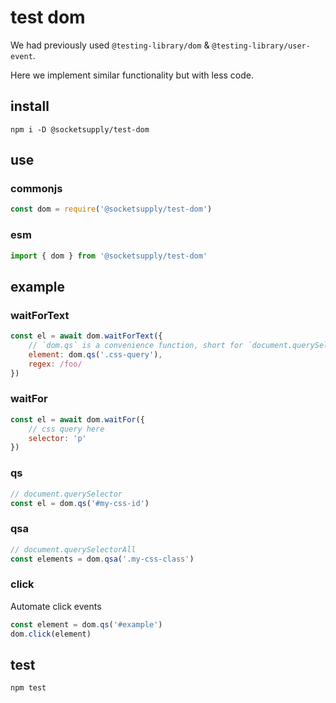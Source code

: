 # test dom

We had previously used `@testing-library/dom` & `@testing-library/user-event`.

Here we implement similar functionality but with less code.

## install

```
npm i -D @socketsupply/test-dom
```

## use

### commonjs
```js
const dom = require('@socketsupply/test-dom')
```

### esm
```js
import { dom } from '@socketsupply/test-dom'
```

## example

### waitForText
```js
const el = await dom.waitForText({
    // `dom.qs` is a convenience function, short for `document.querySelector`
    element: dom.qs('.css-query'),
    regex: /foo/
})
```

### waitFor
```js
const el = await dom.waitFor({
    // css query here
    selector: 'p'
})
```

### qs
```js
// document.querySelector
const el = dom.qs('#my-css-id')
```

### qsa
```js
// document.querySelectorAll
const elements = dom.qsa('.my-css-class')
```

### click
Automate click events

```js
const element = dom.qs('#example')
dom.click(element)
```

## test
```
npm test
```
